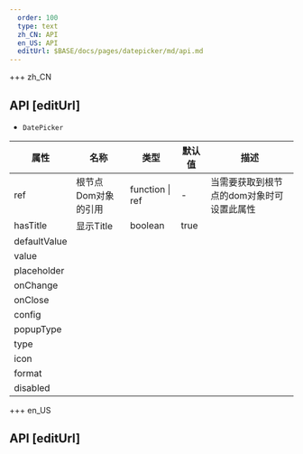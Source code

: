 ```yaml
---   
  order: 100
  type: text
  zh_CN: API
  en_US: API
  editUrl: $BASE/docs/pages/datepicker/md/api.md
---      
```


+++  zh_CN
## API [editUrl]    

* <Code>DatePicker</Code>   

| 属性 | 名称 | 类型 | 默认值 | 描述 |
| --- | --- | --- | --- | --- |
| ref | 根节点Dom对象的引用 | function \| ref | - | 当需要获取到根节点的dom对象时可设置此属性 |
| hasTitle | 显示Title | boolean | true |  |
| defaultValue |  |  |  |  |
| value |  |  |  |  |
| placeholder |  |  |  |  |
| onChange |  |  |  |  |
| onClose |  |  |  |  |
| config |  |  |  |  |
| popupType |  |  |  |  |
| type |  |  |  |  |
| icon |  |  |  |  |
| format |  |  |  |  |
| disabled |  |  |  |  |

+++ en_US
## API [editUrl]     

